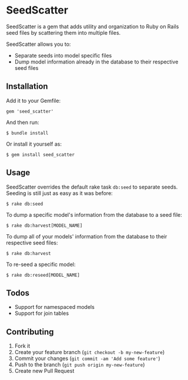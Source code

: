# SeedScatter

SeedScatter is a gem that adds utility and organization to Ruby on Rails seed files by scattering them into multiple files.

SeedScatter allows you to:

* Separate seeds into model specific files
* Dump model information already in the database to their respective seed files

## Installation

Add it to your Gemfile:

    gem 'seed_scatter'

And then run:

    $ bundle install

Or install it yourself as:

    $ gem install seed_scatter

## Usage

SeedScatter overrides the default rake task `db:seed` to separate seeds.  Seeding is still just as easy as it was before:

    $ rake db:seed

To dump a specific model's information from the database to a seed file:

    $ rake db:harvest[MODEL_NAME]

To dump all of your models' information from the database to their respective seed files:

    $ rake db:harvest

To re-seed a specific model:

    $ rake db:reseed[MODEL_NAME]

## Todos

* Support for namespaced models
* Support for join tables

## Contributing

1. Fork it
2. Create your feature branch (`git checkout -b my-new-feature`)
3. Commit your changes (`git commit -am 'Add some feature'`)
4. Push to the branch (`git push origin my-new-feature`)
5. Create new Pull Request
